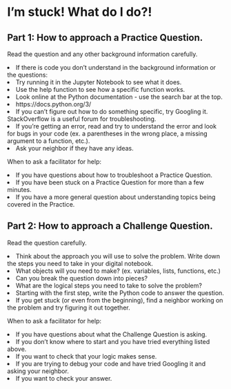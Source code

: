 <h1> I’m stuck! What do I do?! </h1>

<h2> Part 1: How to approach a Practice Question.</h2>

Read the question and any other background information carefully.
<li> If there is code you don’t understand in the background information or the questions:</li>
  <li>Try running it in the Jupyter Notebook to see what it does.</li>
  <li>Use the help function to see how a specific function works.</li>
<li> Look online at the Python documentation - use the search bar at the top. </li>
  <li> https://docs.python.org/3/ </li>
<li> If you can’t figure out how to do something specific, try Googling it. StackOverflow is a useful forum for troubleshooting.</li>
<li> If you’re getting an error, read and try to understand the error and look for bugs in your code (ex. a parentheses in the wrong place, a missing argument to a function, etc.).</li>
<li> Ask your neighbor if they have any ideas.</li><p>

When to ask a facilitator for help:
<li> If you have questions about how to troubleshoot a Practice Question.</li>
<li>If you have been stuck on a Practice Question for more than a few minutes.</li>
<li> If you have a more general question about understanding topics being covered in the Practice.</li>

<h2> Part 2: How to approach a Challenge Question.</h2>

Read the question carefully.
<li> Think about the approach you will use to solve the problem. Write down the steps you need to take in your digital notebook.</li>
<li> What objects will you need to make? (ex. variables, lists, functions, etc.)</li>
<li> Can you break the question down into pieces?</li>
<li> What are the logical steps you need to take to solve the problem? </li>
<li> Starting with the first step, write the Python code to answer the question.</li>
<li> If you get stuck (or even from the beginning), find a neighbor working on the problem and try figuring it out together.</li><p>

When to ask a facilitator for help:
<li> If you have questions about what the Challenge Question is asking.</li>
<li> If you don’t know where to start and you have tried everything listed above.</li>
<li> If you want to check that your logic makes sense.</li>
<li> If you are trying to debug your code and have tried Googling it and asking your neighbor.</li>
<li> If you want to check your answer.</li>
